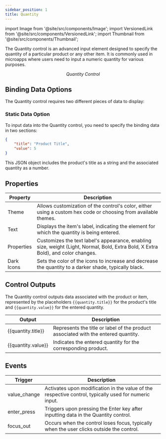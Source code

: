 ```yaml
---
sidebar_position: 1
title: Quantity
---
```


import Image from '@site/src/components/Image';
import VersionedLink from '@site/src/components/VersionedLink';
import Thumbnail from '@site/src/components/Thumbnail';

The Quantity control is an advanced input element designed to specify the quantity of a particular product or any other item. It is commonly used in microapps where users need to input a numeric quantity for various purposes.

<figure>
  <Thumbnail src="/img/reference/controls/quantity/preview.jpeg" alt="Quantity Control" />
  <figcaption align="center"><i>Quantity Control</i></figcaption>
</figure>

## Binding Data Options

The Quantity control requires two different pieces of data to display:

### Static Data Option

To input data into the Quantity control, you need to specify the binding data in two sections:

```json
{
    "title": "Product Title",
    "value": 5
}
```

This JSON object includes the product's title as a string and the associated quantity as a number.

## Properties

| Property       | Description                                                                                              |
|----------------|----------------------------------------------------------------------------------------------------------|
| Theme          | Allows customization of the control's color, either using a custom hex code or choosing from available themes.|
| Text           | Displays the item's label, indicating the element for which the quantity is being entered.               |
| Properties     | Customizes the text label's appearance, enabling size, weight (Light, Normal, Bold, Extra Bold, X Extra Bold), and color changes.|
| Dark Icons     | Sets the color of the icons to increase and decrease the quantity to a darker shade, typically black.   |

## Control Outputs

The Quantity control outputs data associated with the product or item, represented by the placeholders `{{quantity.title}}` for the product's title and `{{quantity.value}}` for the entered quantity.

| Output          | Description                                                                           |
|-----------------|---------------------------------------------------------------------------------------|
| {{quantity.title}} | Represents the title or label of the product associated with the entered quantity.   |
| {{quantity.value}} | Indicates the entered quantity for the corresponding product.                         |



## Events

| Trigger      | Description                                                                           |
|--------------|---------------------------------------------------------------------------------------|
| value_change | Activates upon modification in the value of the respective control, typically used for numeric input.|
| enter_press  | Triggers upon pressing the Enter key after inputting data in the Quantity control. |
| focus_out    | Occurs when the control loses focus, typically when the user clicks outside the control.|


